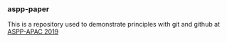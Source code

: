 ### aspp-paper 

This is a repository used to demonstrate principles with git and github at
[ASPP-APAC 2019](https://scipy-school.org/) 
